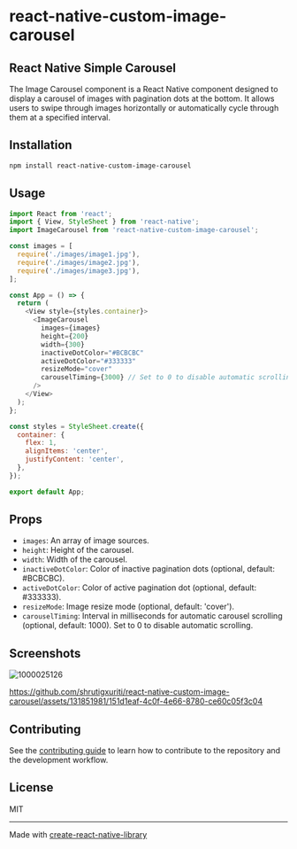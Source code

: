 # react-native-custom-image-carousel

## React Native Simple Carousel

The Image Carousel component is a React Native component designed to display a carousel of images with pagination dots at the bottom. It allows users to swipe through images horizontally or automatically cycle through them at a specified interval.

## Installation

```sh
npm install react-native-custom-image-carousel
```

## Usage

```js
import React from 'react';
import { View, StyleSheet } from 'react-native';
import ImageCarousel from 'react-native-custom-image-carousel';

const images = [
  require('./images/image1.jpg'),
  require('./images/image2.jpg'),
  require('./images/image3.jpg'),
];

const App = () => {
  return (
    <View style={styles.container}>
      <ImageCarousel
        images={images}
        height={200}
        width={300}
        inactiveDotColor="#BCBCBC"
        activeDotColor="#333333"
        resizeMode="cover"
        carouselTiming={3000} // Set to 0 to disable automatic scrolling
      />
    </View>
  );
};

const styles = StyleSheet.create({
  container: {
    flex: 1,
    alignItems: 'center',
    justifyContent: 'center',
  },
});

export default App;

```

## Props
- `images`: An array of image sources.
- `height`: Height of the carousel.
- `width`: Width of the carousel.
- `inactiveDotColor`: Color of inactive pagination dots (optional, default: #BCBCBC).
- `activeDotColor`: Color of active pagination dot (optional, default: #333333).
- `resizeMode`: Image resize mode (optional, default: 'cover').
- `carouselTiming`: Interval in milliseconds for automatic carousel scrolling (optional, default: 1000). Set to 0 to disable automatic scrolling.

## Screenshots
![1000025126](https://github.com/shrutigxuriti/react-native-custom-image-carousel/assets/131851981/dca77f76-a081-4382-8979-6cb7acc0bb72)

https://github.com/shrutigxuriti/react-native-custom-image-carousel/assets/131851981/151d1eaf-4c0f-4e66-8780-ce60c05f3c04

## Contributing

See the [contributing guide](CONTRIBUTING.md) to learn how to contribute to the repository and the development workflow.

## License

MIT

---

Made with [create-react-native-library](https://github.com/callstack/react-native-builder-bob)
